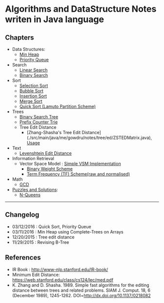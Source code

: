 # Algorithms and DataStructure Notes writen in Java language

## Chapters
+ Data Structures:
  + [Min Heap](./src/main/java/me/gowdru/notes/ds/MinHeap.java)
  + [Priority Queue](./src/main/java/me/gowdru/notes/ds/PriorityQueue.java)
+ Search
  + [Linear Search](./src/main/java/me/gowdru/notes/search/LinearSearcher.java)
  + [Binary Search](./src/main/java/me/gowdru/notes/search/BinarySearcher.java)
+ Sort
  + [Selection Sort](./src/main/java/me/gowdru/notes/sort/SelectionSorter.java)
  + [Bubble Sort](./src/main/java/me/gowdru/notes/sort/BubbleSorter.java)
  + [Insertion Sort](./src/main/java/me/gowdru/notes/sort/InsertionSorter.java)
  + [Merge Sort](./src/main/java/me/gowdru/notes/sort/MergeSorter.java)
  + [Quick Sort (Lamuto Partition Scheme)](./src/main/java/me/gowdru/notes/sort/QuickSorter.java)
+ Trees
  + [Binary Search Tree](./src/main/java/me/gowdru/notes/tree/BinarySearchTree.java)
  + [Prefix Counter Trie](./src/main/java/me/gowdru/notes/tree/PrefixTrie.java)
  + Tree Edit Distance
    + [Zhang-Shasha's Tree Edit Distance] (./src/main/java/me/gowdru/notes/tree/ed/ZSTEDMatrix.java), [Usage](./src/main/java/me/gowdru/notes/tree/ed/ZSTEDComputer.java)
+ Text
  + [Levenshtein Edit Distance](./src/main/java/me/gowdru/notes/text/EditDistanceComputer.java)
+ Information Retrieval
  + Vector Space Model : [Simple VSM Implementation](./src/main/java/me/gowdru/notes/ir/vsm/VectorSpaceModel.java)
    + [Binary Weight Scheme](./src/main/java/me/gowdru/notes/ir/vsm/BinaryScheme.java)
    + [Term Frequency (TF) Scheme(raw and normalised)](./src/main/java/me/gowdru/notes/ir/vsm/TermFrequencyScheme.java)
+ Math
  + [GCD](./src/main/java/me/gowdru/notes/math/GCD.java)
+ [Puzzles and Solutions](./src/main/java/me/gowdru/notes/problems/):
  + [N-Queens](./src/main/java/me/gowdru/notes/problems/NQueensSolver.java)

---

## Changelog
+ 03/12/2016 : Quick Sort, Priority Queue
+ 03/11/2016 : Min Heap using Complete-Trees on Arrays
+ 12/20/2015 : Tree edit distance
+ 11/29/2015 : Revising B-Tree


## References

+ IR Book : http://www-nlp.stanford.edu/IR-book/
+ Minimum Edit Distance: https://web.stanford.edu/class/cs124/lec/med.pdf
+ K. Zhang and D. Shasha. 1989. Simple fast algorithms for the editing distance between trees and related problems. SIAM J. Comput. 18, 6 (December 1989), 1245-1262. DOI=http://dx.doi.org/10.1137/0218082